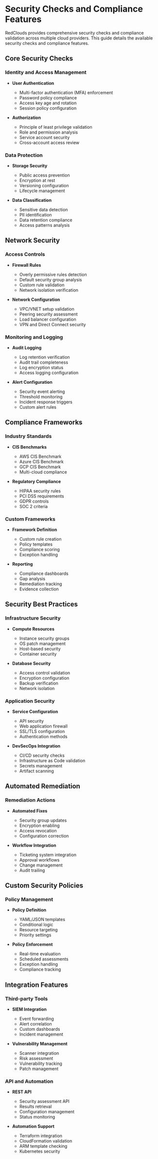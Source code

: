 # Security Checks and Compliance Features

RedClouds provides comprehensive security checks and compliance validation across multiple cloud providers. This guide details the available security checks and compliance features.

## Core Security Checks

### Identity and Access Management
- **User Authentication**
  - Multi-factor authentication (MFA) enforcement
  - Password policy compliance
  - Access key age and rotation
  - Session policy configuration

- **Authorization**
  - Principle of least privilege validation
  - Role and permission analysis
  - Service account security
  - Cross-account access review

### Data Protection
- **Storage Security**
  - Public access prevention
  - Encryption at rest
  - Versioning configuration
  - Lifecycle management

- **Data Classification**
  - Sensitive data detection
  - PII identification
  - Data retention compliance
  - Access patterns analysis

## Network Security

### Access Controls
- **Firewall Rules**
  - Overly permissive rules detection
  - Default security group analysis
  - Custom rule validation
  - Network isolation verification

- **Network Configuration**
  - VPC/VNET setup validation
  - Peering security assessment
  - Load balancer configuration
  - VPN and Direct Connect security

### Monitoring and Logging
- **Audit Logging**
  - Log retention verification
  - Audit trail completeness
  - Log encryption status
  - Access logging configuration

- **Alert Configuration**
  - Security event alerting
  - Threshold monitoring
  - Incident response triggers
  - Custom alert rules

## Compliance Frameworks

### Industry Standards
- **CIS Benchmarks**
  - AWS CIS Benchmark
  - Azure CIS Benchmark
  - GCP CIS Benchmark
  - Multi-cloud compliance

- **Regulatory Compliance**
  - HIPAA security rules
  - PCI DSS requirements
  - GDPR controls
  - SOC 2 criteria

### Custom Frameworks
- **Framework Definition**
  - Custom rule creation
  - Policy templates
  - Compliance scoring
  - Exception handling

- **Reporting**
  - Compliance dashboards
  - Gap analysis
  - Remediation tracking
  - Evidence collection

## Security Best Practices

### Infrastructure Security
- **Compute Resources**
  - Instance security groups
  - OS patch management
  - Host-based security
  - Container security

- **Database Security**
  - Access control validation
  - Encryption configuration
  - Backup verification
  - Network isolation

### Application Security
- **Service Configuration**
  - API security
  - Web application firewall
  - SSL/TLS configuration
  - Authentication methods

- **DevSecOps Integration**
  - CI/CD security checks
  - Infrastructure as Code validation
  - Secrets management
  - Artifact scanning

## Automated Remediation

### Remediation Actions
- **Automated Fixes**
  - Security group updates
  - Encryption enabling
  - Access revocation
  - Configuration correction

- **Workflow Integration**
  - Ticketing system integration
  - Approval workflows
  - Change management
  - Audit trailing

## Custom Security Policies

### Policy Management
- **Policy Definition**
  - YAML/JSON templates
  - Conditional logic
  - Resource targeting
  - Priority settings

- **Policy Enforcement**
  - Real-time evaluation
  - Scheduled assessments
  - Exception handling
  - Compliance tracking

## Integration Features

### Third-party Tools
- **SIEM Integration**
  - Event forwarding
  - Alert correlation
  - Custom dashboards
  - Incident management

- **Vulnerability Management**
  - Scanner integration
  - Risk assessment
  - Vulnerability tracking
  - Patch management

### API and Automation
- **REST API**
  - Security assessment API
  - Results retrieval
  - Configuration management
  - Status monitoring

- **Automation Support**
  - Terraform integration
  - CloudFormation validation
  - ARM template checking
  - Kubernetes security 
